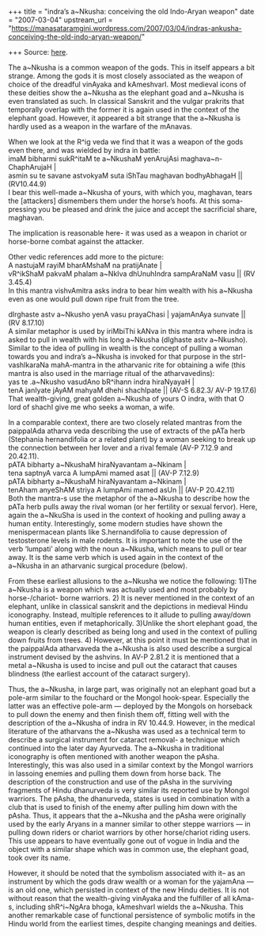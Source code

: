 +++
title = "indra’s a~Nkusha: conceiving the old Indo-Aryan weapon"
date = "2007-03-04"
upstream_url = "https://manasataramgini.wordpress.com/2007/03/04/indras-ankusha-conceiving-the-old-indo-aryan-weapon/"

+++
Source: [here](https://manasataramgini.wordpress.com/2007/03/04/indras-ankusha-conceiving-the-old-indo-aryan-weapon/).

The a\~Nkusha is a common weapon of the gods. This in itself appears a
bit strange. Among the gods it is most closely associated as the weapon
of choice of the dreadful vinAyaka and kAmeshvarI. Most medieval icons
of these deities show the a\~Nkusha as the elephant goad and a\~Nkusha
is even translated as such. In classical Sanskrit and the vulgar
prakrits that temporally overlap with the former it is again used in the
context of the elephant goad. However, it appeared a bit strange that
the a\~Nkusha is hardly used as a weapon in the warfare of the mAnavas.

When we look at the R^ig veda we find that it was a weapon of the gods
even there, and was wielded by indra in battle:  
imaM bibharmi sukR^itaM te a\~NkushaM yenArujAsi maghava\~n-ChaphArujaH
\|  
asmin su te savane astvokyaM suta iShTau maghavan bodhyAbhagaH \|\|
(RV10.44.9)  
I bear this well-made a\~Nkusha of yours, with which you, maghavan,
tears the \[attackers\] dismembers them under the horse’s hoofs. At this
soma-pressing you be pleased and drink the juice and accept the
sacrificial share, maghavan.

The implication is reasonable here- it was used as a weapon in chariot
or horse-borne combat against the attacker.

Other vedic references add more to the picture:  
A nastujaM rayiM bharAMshaM na pratijAnate \|  
vR^ikShaM pakvaM phalam a\~NkIva dhUnuhIndra sampAraNaM vasu \|\| (RV
3.45.4)  
In this mantra vishvAmitra asks indra to bear him wealth with his
a\~Nkusha even as one would pull down ripe fruit from the tree.

dIrghaste astv a\~Nkusho yenA vasu prayaChasi \| yajamAnAya sunvate \|\|
(RV 8.17.10)  
A similar metaphor is used by iriMbiThi kANva in this mantra where indra
is asked to pull in wealth with his long a\~Nkusha (dIghaste astv
a\~Nkusho). Similar to the idea of pulling in wealth is the concept of
pulling a woman towards you and indra’s a\~Nkusha is invoked for that
purpose in the strI-vashIkaraNa mahA-mantra in the atharvanic rite for
obtaining a wife (this mantra is also used in the marriage ritual of the
atharvavedins):  
yas te .a\~Nkusho vasudAno bR^ihann indra hiraNyayaH \|  
tenA janIyate jAyAM mahyaM dhehi shachIpate \|\| (AV-S 6.82.3/ AV-P
19.17.6)  
That wealth-giving, great golden a\~Nkusha of yours O indra, with that O
lord of shachI give me who seeks a woman, a wife.

In a comparable context, there are two closely related mantras from the
paippalAda atharva veda describing the use of extracts of the pATa herb
(Stephania hernandifolia or a related plant) by a woman seeking to break
up the connection between her lover and a rival female (AV-P 7.12.9 and
20.42.11).  
pATA bibharty a\~NkushaM hiraNyavantam a\~Nkinam \|  
tena saptnyA varca A lumpAmi mamed asat \|\| (AV-P 7.12.9)  
pATA bibharty a\~NkushaM hiraNyavantam a\~Nkinam \|  
tenAham anyeShAM striya A lumpAmi mamed asUn \|\| (AV-P 20.42.11)  
Both the mantra-s use the metaphor of the a\~Nkusha to describe how the
pATa herb pulls away the rival woman (or her fertility or sexual
fervor). Here, again the a\~NkuSha is used in the context of hooking and
pulling away a human entity. Interestingly, some modern studies have
shown the menispermacean plants like S.hernandifolia to cause depression
of testosterone levels in male rodents. It is important to note the use
of the verb ‘lumpati’ along with the noun a\~Nkusha, which means to pull
or tear away. It is the same verb which is used again in the context of
the a\~Nkusha in an atharvanic surgical procedure (below).

From these earliest allusions to the a\~Nkusha we notice the following:
1)The a\~Nkusha is a weapon which was actually used and most probably by
horse-/chariot- borne warriors. 2) It is never mentioned in the context
of an elephant, unlike in classical sanskrit and the depictions in
medieval Hindu iconography. Instead, multiple references to it allude to
pulling away/down human entities, even if metaphorically. 3)Unlike the
short elephant goad, the weapon is clearly described as being long and
used in the context of pulling down fruits from trees. 4) However, at
this point it must be mentioned that in the paippalAda atharvaveda the
a\~Nkusha is also used describe a surgical instrument devised by the
ashvins. In AV-P 2.81.2 it is mentioned that a metal a\~Nkusha is used
to incise and pull out the cataract that causes blindness (the earliest
account of the cataract surgery).

Thus, the a\~Nkusha, in large part, was originally not an elephant goad
but a pole-arm similar to the fouchard or the Mongol hook-spear.
Especially the latter was an effective pole-arm — deployed by the
Mongols on horseback to pull down the enemy and then finish them off,
fitting well with the description of the a\~Nkusha of indra in RV
10.44.9. However, in the medical literature of the atharvans the
a\~Nkusha was used as a technical term to describe a surgical instrument
for cataract removal- a technique which continued into the later day
Ayurveda. The a\~Nkusha in traditional iconography is often mentioned
with another weapon the pAsha. Interestingly, this was also used in a
similar context by the Mongol warriors in lassoing enemies and pulling
them down from horse back. The description of the construction and use
of the pAsha in the surviving fragments of Hindu dhanurveda is very
similar its reported use by Mongol warriors. The pAsha, the dhanurveda,
states is used in combination with a club that is used to finish of the
enemy after pulling him down with the pAsha. Thus, it appears that the
a\~Nkusha and the pAsha were originally used by the early Aryans in a
manner similar to other steppe warriors — in pulling down riders or
chariot warriors by other horse/chariot riding users. This use appears
to have eventually gone out of vogue in India and the object with a
similar shape which was in common use, the elephant goad, took over its
name.

However, it should be noted that the symbolism associated with it– as an
instrument by which the gods draw wealth or a woman for the yajamAna —
is an old one, which persisted in context of the new Hindu deities. It
is not without reason that the wealth-giving vinAyaka and the fulfiller
of all kAma-s, including shR^i\~NgAra bhoga, kAmeshvarI wields the
a\~Nkusha. This another remarkable case of functional persistence of
symbolic motifs in the Hindu world from the earliest times, despite
changing meanings and deities.


